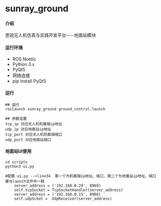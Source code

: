 # sunray_ground

#### 介绍
思锐无人机仿真与实践开发平台----地面站模块

#### 运行环境
- ROS Noetic
- Python 3.x
- PyQt5
- 网络连接
- pip install PyQt5 

#### 运行
```shell
## 运行
roslaunch sunray_ground ground_control.launch

## 参数设置
tcp_ip 对应无人机机载端ip地址
udp_ip 对应地面站ip地址
tcp_port 对应无人机机载端端口
udp_port 对应地面站端口

```

#### 地面站UI使用
```shell
cd scripts
python3 ui.py

#配置 ui.py -->line34  第一个为机载端ip地址、端口，第二个为地面站ip地址、端口 要与launch文件中一致
    server_address = ('192.168.0.29', 8969)
    self.tcpSocket = TcpSocketHandler(server_address)
    server_address = ('192.168.0.15', 8968)
    self.udpScket =  UdpReceiver(server_address)

```

